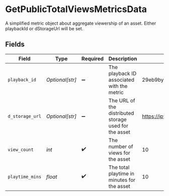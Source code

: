 # GetPublicTotalViewsMetricsData

A simplified metric object about aggregate viewership of an
asset. Either playbackId or dStorageUrl will be set.



## Fields

| Field                                                                            | Type                                                                             | Required                                                                         | Description                                                                      | Example                                                                          |
| -------------------------------------------------------------------------------- | -------------------------------------------------------------------------------- | -------------------------------------------------------------------------------- | -------------------------------------------------------------------------------- | -------------------------------------------------------------------------------- |
| `playback_id`                                                                    | *Optional[str]*                                                                  | :heavy_minus_sign:                                                               | The playback ID associated with the metric                                       | 29eb9byolvwdqkup                                                                 |
| `d_storage_url`                                                                  | *Optional[str]*                                                                  | :heavy_minus_sign:                                                               | The URL of the distributed storage used for the asset                            | https://ipfs.io/ipfs/bafybeihoqtemwitqajy6d654tmghqqvxmzgblddj2egst6yilplr5num6u |
| `view_count`                                                                     | *int*                                                                            | :heavy_check_mark:                                                               | The number of views for the asset                                                | 10                                                                               |
| `playtime_mins`                                                                  | *float*                                                                          | :heavy_check_mark:                                                               | The total playtime in minutes for the asset                                      | 10                                                                               |
